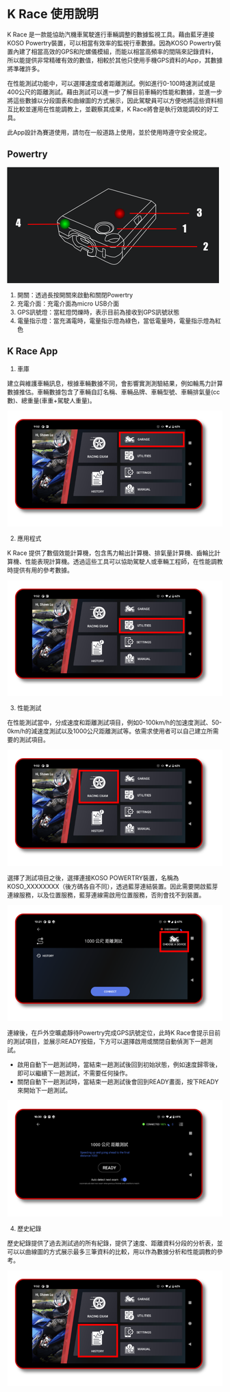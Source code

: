 # K Race 使用說明



K Race 是一款能協助汽機車駕駛進行車輛調整的數據監視工具。藉由藍牙連接KOSO Powertry裝置，可以相當有效率的監視行車數據。因為KOSO Powertry裝置內建了相當高效的GPS和陀螺儀模組，而能以相當高頻率的間隔來記錄資料，所以能提供非常精確有效的數值，相較於其他只使用手機GPS資料的App，其數據將準確許多。

在性能測試功能中，可以選擇速度或者距離測試。例如進行0-100時速測試或是400公尺的距離測試。藉由測試可以進一步了解目前車輛的性能和數據，並進一步將這些數據以分段圖表和曲線圖的方式展示，因此駕駛員可以方便地將這些資料相互比較並運用在性能調教上，並觀察其成果，K Race將會是執行效能調校的好工具。

此App設計為賽道使用，請勿在一般道路上使用，並於使用時遵守安全規定。

## Powertry



![Powertry](./image/tutorial.png)

1.  開關：透過長按開關來啟動和關閉Powertry
2. 充電介面：充電介面為micro USB介面
3. GPS訊號燈：當紅燈閃爍時，表示目前為接收到GPS訊號狀態
4. 電量指示燈：當充滿電時，電量指示燈為綠色，當低電量時，電量指示燈為紅色



## K Race App

1. 車庫

建立與維護車輛訊息，根據車輛數據不同，會影響實測測驗結果，例如輪馬力計算數據推估。車輛數據包含了車輛自訂名稱、車輛品牌、車輛型號、車輛排氣量(cc數)、總重量(車重+駕駛人重量)。

![Powertry](./image/photo-garage.png)

2. 應用程式

K Race 提供了數個效能計算機，包含馬力輸出計算機、排氣量計算機、齒輪比計算機、性能表現計算機。透過這些工具可以協助駕駛人或車輛工程師，在性能調教時提供有用的參考數據。

![Powertry](./image/photo-utilities.png)

3. 性能測試

在性能測試當中，分成速度和距離測試項目，例如0-100km/h的加速度測試、50-0km/h的減速度測試以及1000公尺距離測試等。依需求使用者可以自己建立所需要的測試項目。

![Powertry](./image/photo-exam.png)

選擇了測試項目之後，選擇連接KOSO POWERTRY裝置，名稱為KOSO_XXXXXXXX（後方碼各自不同），透過藍芽連結裝置。因此需要開啟藍芽連線服務，以及位置服務，藍芽連線需啟用位置服務，否則會找不到裝置。

![Powertry](./image/photo-connect.png)

連線後，在戶外空曠處靜待Powertry完成GPS訊號定位，此時K Race會提示目前的測試項目，並展示READY按鈕，下方可以選擇啟用或關閉自動偵測下一趟測試。

- 啟用自動下一趟測試時，當結束一趟測試後回到初始狀態，例如速度歸零後，即可以繼續下一趟測試，不需要任何操作。
- 關閉自動下一趟測試時，當結束一趟測試後會回到READY畫面，按下READY來開始下一趟測試。

![Powertry](./image/photo-ready.png)

4. 歷史紀錄

 歷史紀錄提供了過去測試過的所有紀錄，提供了速度、距離資料分段的分析表，並可以以曲線圖的方式展示最多三筆資料的比較，用以作為數據分析和性能調教的參考。

![Powertry](./image/photo-history.png)